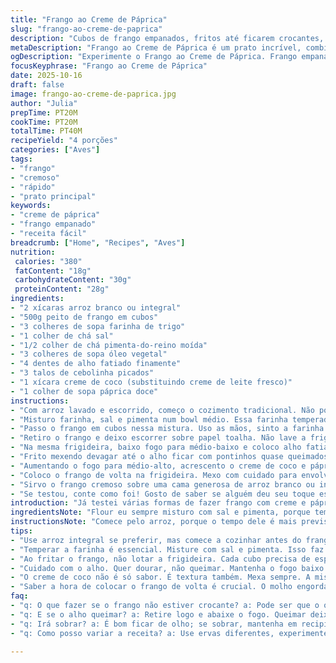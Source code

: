 ```yaml
---
title: "Frango ao Creme de Páprica"
slug: "frango-ao-creme-de-paprica"
description: "Cubos de frango empanados, fritos até ficarem crocantes, mergulham num creme aromático de páprica suave com toque de alho e cebolinha. O molho engrossa com a farinha grudada, dando aquela textura que cola no arroz, criando um contraste de texturas e sabores. Arroz branco sempre foi minha escolha, mas o integral aqui também funciona, só ajustar o tempo. Troquei o creme de leite fresco por creme de coco para dar um twist tropical e evitar que pese demais. Vale experimentar essa versão nos dias que quer algo prático, que impressiona sem muita cerimônia, com aquele frescor caseiro que só o alho bem tostado dá. Atenção aos pequenos detalhes na frigideira, eles fazem toda a diferença."
metaDescription: "Frango ao Creme de Páprica é um prato incrível, combina frango crocante com molho aveludado que impressiona. Prático e delicioso para qualquer ocasião."
ogDescription: "Experimente o Frango ao Creme de Páprica. Frango empanado, crocante, e um molho de páprica que vai deixar qualquer refeição especial e cheia de sabor."
focusKeyphrase: "Frango ao Creme de Páprica"
date: 2025-10-16
draft: false
image: frango-ao-creme-de-paprica.jpg
author: "Julia"
prepTime: PT20M
cookTime: PT20M
totalTime: PT40M
recipeYield: "4 porções"
categories: ["Aves"]
tags:
- "frango"
- "cremoso"
- "rápido"
- "prato principal"
keywords:
- "creme de páprica"
- "frango empanado"
- "receita fácil"
breadcrumb: ["Home", "Recipes", "Aves"]
nutrition: 
 calories: "380"
 fatContent: "18g"
 carbohydrateContent: "30g"
 proteinContent: "28g"
ingredients:
- "2 xícaras arroz branco ou integral"
- "500g peito de frango em cubos"
- "3 colheres de sopa farinha de trigo"
- "1 colher de chá sal"
- "1/2 colher de chá pimenta-do-reino moída"
- "3 colheres de sopa óleo vegetal"
- "4 dentes de alho fatiado finamente"
- "3 talos de cebolinha picados"
- "1 xícara creme de coco (substituindo creme de leite fresco)"
- "1 colher de sopa páprica doce"
instructions:
- "Com arroz lavado e escorrido, começo o cozimento tradicional. Não pode deixar queimar; arroz integral leva uns 35 minutos. Se for arroz de saco, ajuste água e tempo, o básico aqui é garantir grão soltinho sem virar papa."
- "Misturo farinha, sal e pimenta num bowl médio. Essa farinha temperada vai cobrir o frango, a base para um empanado leve que segura o molho depois."
- "Passo o frango em cubos nessa mistura. Uso as mãos, sinto a farinha cobrindo bem cada pedaço, tiro o excesso e direto pra frigideira quente com óleo. Sem lotar. Frito a uns 180 graus até dourar e ficar crocante, cerca de 6-8 minutos, mexendo para evitar queimar um lado só."
- "Retiro o frango e deixo escorrer sobre papel toalha. Não lave a frigideira ainda, guardar aquele fundo com farinha e gordura vai dar sabor."
- "Na mesma frigideira, baixo fogo para médio-baixo e coloco alho fatiado e cebolinha. Se o óleo evaporou quase tudo, dou uma borrifada rápida de spray culinário ou um fio extra de óleo – o alho precisa de umidade pra dourar, não queimar rápido."
- "Frito mexendo devagar até o alho ficar com pontinhos quase queimados, cheiro forte invadindo a cozinha. A cebolinha desmancha e fica macia, uns 6 minutos. Essa etapa é jogo de paciência, sem pressa."
- "Aumentando o fogo para médio-alto, acrescento o creme de coco e páprica. Mexo firme pra o pó de páprica dissolver no líquido. Parece granulado no começo, não estranhe. Quando começar a borbulhar nas bordas, reduz fogo para baixo."
- "Coloco o frango de volta na frigideira. Mexo com cuidado para envolver tudo no molho que agora engorda pelo contato com a farinha do frango. Cozinho mais 4-5 minutos para integrar sabores e dar consistência, tirando o sabor cru da farinha."
- "Sirvo o frango cremoso sobre uma cama generosa de arroz branco ou integral. Na hora de comer, sentir essa textura do frango ainda crocante com molho aveludado é coisa que marca."
- "Se testou, conte como foi! Gosto de saber se alguém deu seu toque especial, porque cozinha nunca é igual."
introduction: "Já testei várias formas de fazer frango com creme e páprica – um clássico que nunca envelhece na minha cozinha. A sacada é acertar o empanado, deixar ele crocante antes do molho pra não virar empapado, e explorar o alho roçando quase queimado porque, sério, aquele sabor chama outro nível. Substituir creme de leite por creme de coco dá uma cremosidade diferente; não fica tão enjoativo, e junta um toque tropical que casa muito bem com a páprica doce. O arroz eu prefiro o tradicional; é o par que segura tudo. A técnica está no olho e no toque – entender quando o alho está na cor certa, quando o molho borbulha na medida. Experiência salva. Vale para jantares rápidos, encontros descomplicados, ou quando quer sair do molho vermelho clichê."
ingredientsNote: "Flour eu sempre misturo com sal e pimenta, porque temperar o empanado evita que o final fique sem graça. Dá pra trocar o óleo vegetal por azeite, mas o ideal mesmo é óleo mais neutro; azeite pode queimar rápido e amargar. O creme de coco funciona bem como substituto, mas se preferir pode manter o creme de leite fresco. A páprica doce também pode ser páprica picante se quiser mais personalidade. Cebolinha e alho, fresquinhos, são essenciais – o alho pode ser triturado em vez de fatiado para um sabor mais intenso, mas fatiado desenvolve textura. Arroz integral ganha mais tempo no cozimento, por isso começar por ele faz toda a diferença para ter tudo pronto ao mesmo tempo."
instructionsNote: "Comece pelo arroz, porque o tempo dele é mais previsível que do frango empanado. Use a textura do frango para saber se está crocante – dourado uniforme e firme ao toque. Ao adicionar o alho e a cebolinha, não lave a frigideira; o resíduo do frango é um tesouro de sabor. Mas cuidado para o fogo não estar alto, evitar queime rápido. O creme de coco deve ser incorporado enquanto mexe para garantir um molho liso, evitando grumos. Quando a mistura começar a borbulhar, é sinal de que a emulsão está pronta; aí é hora de abaixar o fogo e colocar o frango, para que a farinha solte seu potencial de ligar o molho sem virar bola. O segredo está no equilíbrio entre cor, cheiro e textura, não no relógio."
tips:
- "Use arroz integral se preferir, mas comece a cozinhar antes do frango. O tempo de cozimento é maior. Ajuste a água. Evite queime. Arroz soltinho é o ideal."
- "Temperar a farinha é essencial. Misture com sal e pimenta. Isso faz diferença. Frango vai ficar mais saboroso. Não esqueça de tirar o excesso da farinha."
- "Ao fritar o frango, não lotar a frigideira. Cada cubo precisa de espaço. Isso garante que fiquem crocantes. O tempo varia; fique de olho na cor."
- "Cuidado com o alho. Quer dourar, não queimar. Mantenha o fogo baixo. O aroma invade a cozinha. Esse é o ponto. A textura da cebolinha também conta."
- "O creme de coco não é só sabor. É textura também. Mexa sempre. A mistura deve ficar uniforme. Borbulhou nas bordas, já abaixa o fogo para o frango."
- "Saber a hora de colocar o frango de volta é crucial. O molho engorda, e a farinha do frango ajuda a incorporar tudo. Tem que misturar bem. Olhos e nariz são seus guias."
faq:
- "q: O que fazer se o frango não estiver crocante? a: Pode ser que o óleo não estava quente o suficiente. Frite de novo um pouco, mas não queime. Mais alguns minutos devem resolver."
- "q: E se o alho queimar? a: Retire logo e abaixe o fogo. Queimar deixa amargo. Se isso acontecer, comece de novo. Sabor fresco é essencial; não comprometa o prato."
- "q: Irá sobrar? a: É bom ficar de olho; se sobrar, mantenha em recipiente fechado. Refrigerar. Pode esquentar no microondas ou no fogão de novo. Fica ok ainda."
- "q: Como posso variar a receita? a: Use ervas diferentes, experimente especiarias. Pode trocar o creme de coco por creme de leite se preferir algo mais tradicional. Tente."

---
```

